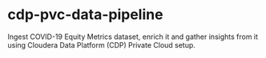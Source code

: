 # cdp-pvc-data-pipeline
 Ingest COVID-19 Equity Metrics dataset, enrich it and gather insights from it using Cloudera Data Platform (CDP) Private Cloud setup.
